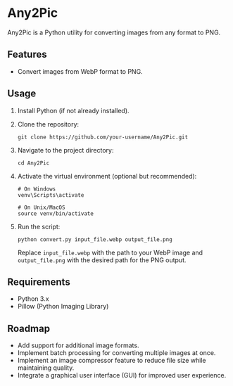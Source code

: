 # Any2Pic

Any2Pic is a Python utility for converting images from any format to PNG.

## Features

- Convert images from WebP format to PNG.

## Usage

1. Install Python (if not already installed).
2. Clone the repository:

    ```
    git clone https://github.com/your-username/Any2Pic.git
    ```

3. Navigate to the project directory:

    ```
    cd Any2Pic
    ```

4. Activate the virtual environment (optional but recommended):

    ```
    # On Windows
    venv\Scripts\activate

    # On Unix/MacOS
    source venv/bin/activate
    ```

5. Run the script:

    ```
    python convert.py input_file.webp output_file.png
    ```

   Replace `input_file.webp` with the path to your WebP image and `output_file.png` with the desired path for the PNG output.

## Requirements

- Python 3.x
- Pillow (Python Imaging Library)

## Roadmap

- Add support for additional image formats.
- Implement batch processing for converting multiple images at once.
- Implement an image compressor feature to reduce file size while maintaining quality.
- Integrate a graphical user interface (GUI) for improved user experience.

